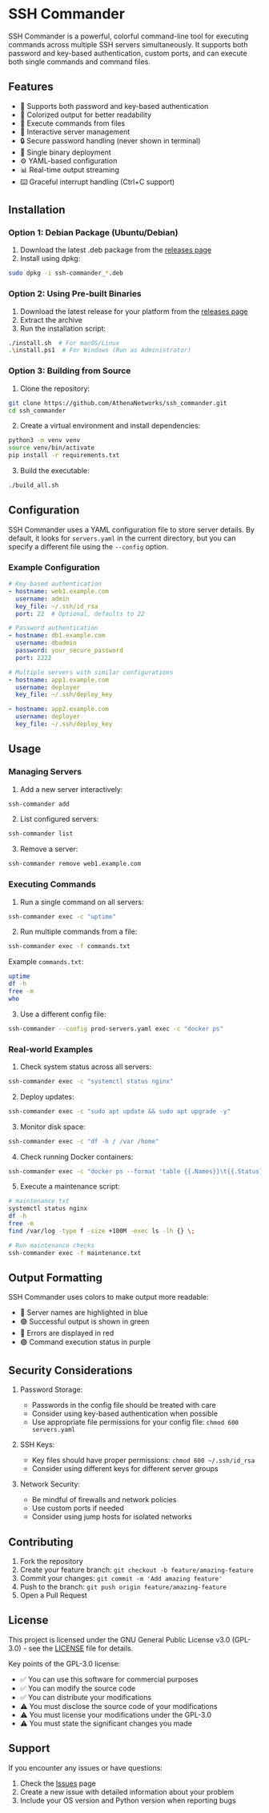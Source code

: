 # SSH Commander

SSH Commander is a powerful, colorful command-line tool for executing commands across multiple SSH servers simultaneously. It supports both password and key-based authentication, custom ports, and can execute both single commands and command files.

## Features

- 🔑 Supports both password and key-based authentication
- 🌈 Colorized output for better readability
- 📁 Execute commands from files
- 🔄 Interactive server management
- 🔒 Secure password handling (never shown in terminal)
- 🚀 Single binary deployment
- ⚙️ YAML-based configuration
- 📊 Real-time output streaming
- ⌨️ Graceful interrupt handling (Ctrl+C support)

## Installation

### Option 1: Debian Package (Ubuntu/Debian)

1. Download the latest .deb package from the [releases page](https://github.com/AthenaNetworks/ssh_commander/releases)
2. Install using dpkg:
```bash
sudo dpkg -i ssh-commander_*.deb
```

### Option 2: Using Pre-built Binaries

1. Download the latest release for your platform from the [releases page](https://github.com/AthenaNetworks/ssh_commander/releases)
2. Extract the archive
3. Run the installation script:
```bash
./install.sh  # For macOS/Linux
.\install.ps1  # For Windows (Run as Administrator)
```

### Option 3: Building from Source

1. Clone the repository:
```bash
git clone https://github.com/AthenaNetworks/ssh_commander.git
cd ssh_commander
```

2. Create a virtual environment and install dependencies:
```bash
python3 -m venv venv
source venv/bin/activate
pip install -r requirements.txt
```

3. Build the executable:
```bash
./build_all.sh
```

## Configuration

SSH Commander uses a YAML configuration file to store server details. By default, it looks for `servers.yaml` in the current directory, but you can specify a different file using the `--config` option.

### Example Configuration

```yaml
# Key-based authentication
- hostname: web1.example.com
  username: admin
  key_file: ~/.ssh/id_rsa
  port: 22  # Optional, defaults to 22

# Password authentication
- hostname: db1.example.com
  username: dbadmin
  password: your_secure_password
  port: 2222

# Multiple servers with similar configurations
- hostname: app1.example.com
  username: deployer
  key_file: ~/.ssh/deploy_key

- hostname: app2.example.com
  username: deployer
  key_file: ~/.ssh/deploy_key
```

## Usage

### Managing Servers

1. Add a new server interactively:
```bash
ssh-commander add
```

2. List configured servers:
```bash
ssh-commander list
```

3. Remove a server:
```bash
ssh-commander remove web1.example.com
```

### Executing Commands

1. Run a single command on all servers:
```bash
ssh-commander exec -c "uptime"
```

2. Run multiple commands from a file:
```bash
ssh-commander exec -f commands.txt
```

Example `commands.txt`:
```bash
uptime
df -h
free -m
who
```

3. Use a different config file:
```bash
ssh-commander --config prod-servers.yaml exec -c "docker ps"
```

### Real-world Examples

1. Check system status across all servers:
```bash
ssh-commander exec -c "systemctl status nginx"
```

2. Deploy updates:
```bash
ssh-commander exec -c "sudo apt update && sudo apt upgrade -y"
```

3. Monitor disk space:
```bash
ssh-commander exec -c "df -h / /var /home"
```

4. Check running Docker containers:
```bash
ssh-commander exec -c "docker ps --format 'table {{.Names}}\t{{.Status}}\t{{.Ports}}'"
```

5. Execute a maintenance script:
```bash
# maintenance.txt
systemctl status nginx
df -h
free -m
find /var/log -type f -size +100M -exec ls -lh {} \;

# Run maintenance checks
ssh-commander exec -f maintenance.txt
```

## Output Formatting

SSH Commander uses colors to make output more readable:
- 🔵 Server names are highlighted in blue
- 🟢 Successful output is shown in green
- 🔴 Errors are displayed in red
- 🟣 Command execution status in purple

## Security Considerations

1. Password Storage:
   - Passwords in the config file should be treated with care
   - Consider using key-based authentication when possible
   - Use appropriate file permissions for your config file: `chmod 600 servers.yaml`

2. SSH Keys:
   - Key files should have proper permissions: `chmod 600 ~/.ssh/id_rsa`
   - Consider using different keys for different server groups

3. Network Security:
   - Be mindful of firewalls and network policies
   - Use custom ports if needed
   - Consider using jump hosts for isolated networks

## Contributing

1. Fork the repository
2. Create your feature branch: `git checkout -b feature/amazing-feature`
3. Commit your changes: `git commit -m 'Add amazing feature'`
4. Push to the branch: `git push origin feature/amazing-feature`
5. Open a Pull Request

## License

This project is licensed under the GNU General Public License v3.0 (GPL-3.0) - see the [LICENSE](LICENSE) file for details.

Key points of the GPL-3.0 license:
- ✅ You can use this software for commercial purposes
- ✅ You can modify the source code
- ✅ You can distribute your modifications
- ⚠️ You must disclose the source code of your modifications
- ⚠️ You must license your modifications under the GPL-3.0
- ⚠️ You must state the significant changes you made

## Support

If you encounter any issues or have questions:
1. Check the [Issues](https://github.com/AthenaNetworks/ssh_commander/issues) page
2. Create a new issue with detailed information about your problem
3. Include your OS version and Python version when reporting bugs
